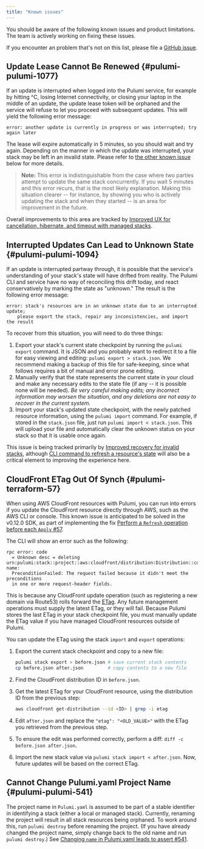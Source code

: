 ```yaml
---
title: "Known issues"
---
```


You should be aware of the following known issues and product limitations.  The team is actively working on fixing these issues.

If you encounter an problem that's not on this list, please file a [GitHub issue](https://github.com/pulumi/pulumi/issues/new). <!-- validate the link once public -->

## Update Lease Cannot Be Renewed {#pulumi-pulumi-1077}

If an update is interrupted when logged into the Pulumi service, for example by hitting ^C, losing Internet connectivity, or closing your laptop in the middle of an update, the update lease token will be orphaned and the service will refuse to let you proceed with subsequent updates.  This will yield the following error message:

    error: another update is currently in progress or was interrupted; try again later

The lease will expire automatically in 5 minutes, so you should wait and try again.  Depending on the manner in which the update was interrupted, your stack may be left in an invalid state.  Please refer to [the other known issue](#pulumi-pulumi-1094) below for more details.

> **Note:** This error is indistinguishable from the case where two parties attempt to update the same stack concurrently.  If you wait 5 minutes and this error recurs, that is the most likely explanation.  Making this situation clearer -- for instance, by showing you who is actively updating the stack and when they started -- is an area for improvement in the future.

Overall improvements to this area are tracked by [Improved UX for cancellation, hibernate, and timeout with managed stacks](https://github.com/pulumi/pulumi/issues/1077).

## Interrupted Updates Can Lead to Unknown State {#pulumi-pulumi-1094}

If an update is interrupted partway through, it is possible that the service's understanding of your stack's state will have drifted from reality.  The Pulumi CLI and service have no way of reconciling this drift today, and react conservatively by marking the state as "unknown."  The result is the following error message:

    error: stack's resources are in an unknown state due to an interrupted update;
        please export the stack, repair any inconsistencies, and import the result

To recover from this situation, you will need to do three things:

1. Export your stack's current state checkpoint by running the `pulumi export` command.  It is JSON and you probably want to redirect it to a file for easy viewing and editing: `pulumi export > stack.json`.  We recommend making a backup of this file for safe-keeping, since what follows requires a bit of manual and error prone editing.
2. Manually verify that the state represents the current state in your cloud and make any necessary edits to the state file (if any -- it is possible none will be needed).  *Be very careful making edits; any incorrect information may worsen the situation, and any deletions are not easy to recover in the current system.*
3. Import your stack's updated state checkpoint, with the newly patched resource information, using the `pulumi import` command.  For example, if stored in the `stack.json` file, just run `pulumi import < stack.json`.  This will upload your file and automatically clear the unknown status on your stack so that it is usable once again.

This issue is being tracked primarily by [Improved recovery for invalid stacks](https://github.com/pulumi/pulumi/issues/1094), although [CLI command to refresh a resource's state](https://github.com/pulumi/pulumi/issues/1081) will also be a critical element to improving the experience here.

## CloudFront ETag Out Of Synch {#pulumi-terraform-57}

When using AWS CloudFront resources with Pulumi, you can run into errors if you update the CloudFront resource directly through AWS, such as the AWS CLI or console. This known issue is anticipated to be solved in the v0.12.0 SDK, as part of implementing the fix [Perform a `Refresh` operation before each `Apply` #57](https://github.com/pulumi/pulumi-terraform/issues/57).

The CLI will show an error such as the following:

```
rpc error: code
  = Unknown desc = deleting urn:pulumi:stack::project::aws:cloudfront/distribution:Distribution::cdn-name:
  PreconditionFailed: The request failed because it didn't meet the preconditions
  in one or more request-header fields.
```

This is because any CloudFront update operation (such as registering a new domain via Route53) rolls forward the [ETag](https://en.wikipedia.org/wiki/HTTP_ETag). Any future management operations must supply the latest ETag, or they will fail. Because Pulumi stores the last ETag in your stack checkpoint file, you must manually update the ETag value if you have managed CloudFront resources outside of Pulumi.

You can update the ETag using the stack `import` and `export` operations:

1.  Export the current stack checkpoint and copy to a new file:

    ```bash
    pulumi stack export > before.json # save current stack contents
    cp before.json after.json         # copy contents to a new file
    ```

1.  Find the CloudFront distribution ID in `before.json`.

1.  Get the latest ETag for your CloudFront resource, using the distribution ID from the previous step:

    ```bash
    aws cloudfront get-distribution --id <ID> | grep -i etag
    ```

1.  Edit `after.json` and replace the `"etag": "<OLD_VALUE>"` with the ETag you retrieved from the previous step.

1.  To ensure the edit was performed correctly, perform a diff: `diff -c before.json after.json`.

1.  Import the new stack value via `pulumi stack import < after.json`. Now, future updates will be based on the correct ETag.

## Cannot Change Pulumi.yaml Project Name {#pulumi-pulumi-541}

The project name in `Pulumi.yaml` is assumed to be part of a stable identifier in identifying a stack (either a local or managed stack). Currently, renaming the project will result in all stack resources being orphaned. To work around this, run `pulumi destroy` before renaming the project. (If you have already changed the project name, simply change back to the old name and run `pulumi destroy`.) See [Changing `name` in Pulumi.yaml leads to assert #541](https://github.com/pulumi/pulumi/issues/541).

